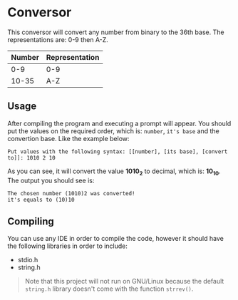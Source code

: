 # Conversor
This conversor will convert any number from binary to the 36th base. The representations are: 0-9 then A-Z.

Number|Representation|
-|-|
0-9|0-9
10-35|A-Z
## Usage
After compiling the program and executing a prompt will appear. You should put the values on the required order, which is: `number`, `it's base` and the convertion base. Like the example below:

    Put values with the following syntax: [[number], [its base], [convert to]]: 1010 2 10
As you can see, it will convert the value **1010<sub>2</sub>** to decimal, which is: **10<sub>10</sub>**. The output you should see is:

    The chosen number (1010)2 was converted!
    it's equals to (10)10
## Compiling
You can use any IDE in order to compile the code, however it should have the following libraries in order to include:
- stdio.h
- string.h
> Note that this project will not run on GNU/Linux because the default `string.h` library doesn't come with the function `strrev()`.
